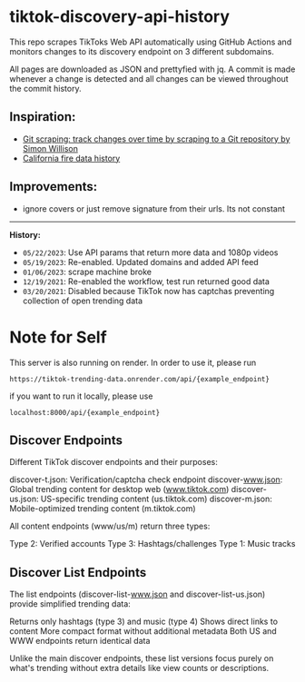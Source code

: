 # tiktok-discovery-api-history
This repo scrapes TikToks Web API automatically using GitHub Actions and monitors changes to its discovery endpoint on 3 different subdomains.

All pages are downloaded as JSON and prettyfied with jq. A commit is made whenever a change is detected and all changes can be viewed throughout the commit history.


## Inspiration: 
 - [Git scraping: track changes over time by scraping to a Git repository by Simon Willison](https://simonwillison.net/2020/Oct/9/git-scraping/)
 - [California fire data history](https://github.com/simonw/ca-fires-history)

## Improvements: 
 - ignore covers or just remove signature from their urls. Its not constant

---
**History:**
- `05/22/2023`: Use API params that return more data and 1080p videos
- `05/19/2023`: Re-enabled. Updated domains and added API feed
- `01/06/2023`: scrape machine broke
- `12/19/2021`: Re-enabled the workflow, test run returned good data
- `03/20/2021`: Disabled because TikTok now has captchas preventing collection of open trending data

# Note for Self
This server is also running on render. In order to use it, please run
```
https://tiktok-trending-data.onrender.com/api/{example_endpoint}
```

if you want to run it locally, please use 
```
localhost:8000/api/{example_endpoint}
```
## Discover Endpoints
Different TikTok discover endpoints and their purposes:

discover-t.json: Verification/captcha check endpoint
discover-www.json: Global trending content for desktop web (www.tiktok.com)
discover-us.json: US-specific trending content (us.tiktok.com)
discover-m.json: Mobile-optimized trending content (m.tiktok.com)

All content endpoints (www/us/m) return three types:

Type 2: Verified accounts
Type 3: Hashtags/challenges
Type 1: Music tracks

## Discover List Endpoints
The list endpoints (discover-list-www.json and discover-list-us.json) provide simplified trending data:

Returns only hashtags (type 3) and music (type 4)
Shows direct links to content
More compact format without additional metadata
Both US and WWW endpoints return identical data

Unlike the main discover endpoints, these list versions focus purely on what's trending without extra details like view counts or descriptions.